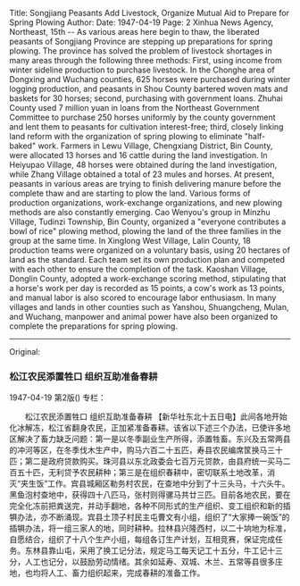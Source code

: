 Title: Songjiang Peasants Add Livestock, Organize Mutual Aid to Prepare for Spring Plowing
Author:
Date: 1947-04-19
Page: 2
Xinhua News Agency, Northeast, 15th -- As various areas here begin to thaw, the liberated peasants of Songjiang Province are stepping up preparations for spring plowing. The province has solved the problem of livestock shortages in many areas through the following three methods: First, using income from winter sideline production to purchase livestock. In the Chonghe area of Dongxing and Wuchang counties, 625 horses were purchased during winter logging production, and peasants in Shou County bartered woven mats and baskets for 30 horses; second, purchasing with government loans. Zhuhai County used 7 million yuan in loans from the Northeast Government Committee to purchase 250 horses uniformly by the county government and lent them to peasants for cultivation interest-free; third, closely linking land reform with the organization of spring plowing to eliminate "half-baked" work. Farmers in Lewu Village, Chengxiang District, Bin County, were allocated 13 horses and 16 cattle during the land investigation. In Heiyupao Village, 48 horses were obtained during the land investigation, while Zhang Village obtained a total of 23 mules and horses. At present, peasants in various areas are trying to finish delivering manure before the complete thaw and are starting to plow the land. Various forms of production organizations, work-exchange organizations, and new plowing methods are also constantly emerging. Cao Wenyou's group in Minzhu Village, Tudinzi Township, Bin County, organized a "everyone contributes a bowl of rice" plowing method, plowing the land of the three families in the group at the same time. In Xinglong West Village, Lalin County, 18 production teams were organized on a voluntary basis, using 20 hectares of land as the standard. Each team set its own production plan and competed with each other to ensure the completion of the task. Kaoshan Village, Donglin County, adopted a work-exchange scoring method, stipulating that a horse's work per day is recorded as 15 points, a cow's work as 13 points, and manual labor is also scored to encourage labor enthusiasm. In many villages and lands in other counties such as Yanshou, Shuangcheng, Mulan, and Wuchang, manpower and animal power have also been organized to complete the preparations for spring plowing.



<hr /> 

Original: 


### 松江农民添置牲口  组织互助准备春耕

1947-04-19
第2版()
专栏：

　　松江农民添置牲口
    组织互助准备春耕
    【新华社东北十五日电】此间各地开始化冰解冻，松江省翻身农民，正加紧准备春耕。该省以下述三个办法，已使许多地区解决了畜力缺乏问题：第一是以冬季副业生产所得，添置牲畜。东兴及五常两县的冲河等区，在冬季伐木生产中，购马六百二十五匹，寿县农民编席筐换马三十匹；第二是政府贷款购买。珠河县以东北政委会七百万元贷款，由县府统一买马二百五十匹，无利贷予农民耕种；第三是在组织春耕中，密切联系土地改革，消灭“夹生饭”工作。宾县城厢区勒务村农民，在查地中分到了十三头马，十六头牛。黑鱼泡村查地中，获得四十八匹马，张村则得骡马共廿三匹。目前各地农民，要在完全化冻前把粪送完，并动手翻地，各种不同形式的生产组织、变工组织和新的插犋办法，亦不断涌现。宾县土顶子村民主屯曹文有小组，组织了“大家捧一碗饭”的插犋办法，将一组三家人的地，同时耕种。拉林县兴隆西村，以二十垧地为标准，自愿结合，组织了十八个生产小组，每组各订生产计划，互相竞赛，保证完成任务。东林县靠山屯，采用了换工记分法，规定马工每天记工十五分，牛工记十三分，人工也记分，以鼓励劳动情绪。其余如延寿、双城、木兰、五常等县很多庄地，也均将人工、畜力组织起来，完成春耕的准备工作。
